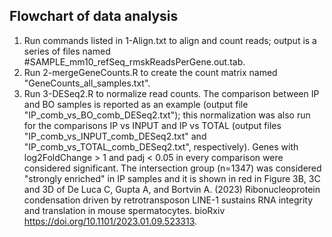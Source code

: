 ## Flowchart of data analysis

1) Run commands listed in 1-Align.txt to align and count reads; output is a series of files named #SAMPLE_mm10_refSeq_rmskReadsPerGene.out.tab.
2) Run 2-mergeGeneCounts.R to create the count matrix named "GeneCounts_all_samples.txt".
3) Run 3-DESeq2.R to normalize read counts. The comparison between IP and BO samples is reported as an example (output file "IP_comb_vs_BO_comb_DESeq2.txt"); this normalization was also run for the comparisons IP vs INPUT and IP vs TOTAL (output files "IP_comb_vs_INPUT_comb_DESeq2.txt" and "IP_comb_vs_TOTAL_comb_DESeq2.txt", respectively). Genes with log2FoldChange > 1 and padj < 0.05 in every comparison were considered significant. The intersection group (n=1347) was considered "strongly enriched" in IP samples and it is shown in red in Figure 3B, 3C and 3D of De Luca C, Gupta A, and Bortvin A. (2023) Ribonucleoprotein condensation driven by retrotransposon LINE-1 sustains RNA integrity and translation in mouse spermatocytes. bioRxiv https://doi.org/10.1101/2023.01.09.523313.
